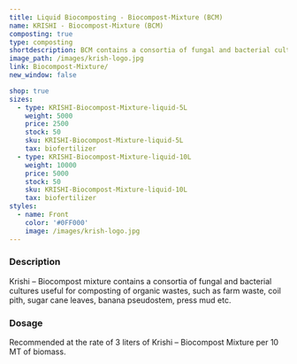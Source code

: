 ```yaml
---
title: Liquid Biocomposting - Biocompost-Mixture (BCM)
name: KRISHI - Biocompost-Mixture (BCM)
composting: true
type: composting
shortdescription: BCM contains a consortia of fungal and bacterial cultures
image_path: /images/krish-logo.jpg
link: Biocompost-Mixture/
new_window: false

shop: true
sizes:
  - type: KRISHI-Biocompost-Mixture-liquid-5L
    weight: 5000
    price: 2500
    stock: 50
    sku: KRISHI-Biocompost-Mixture-liquid-5L
    tax: biofertilizer
  - type: KRISHI-Biocompost-Mixture-liquid-10L
    weight: 10000
    price: 5000
    stock: 50
    sku: KRISHI-Biocompost-Mixture-liquid-10L
    tax: biofertilizer
styles:
  - name: Front
    color: '#0FF000'
    image: /images/krish-logo.jpg
---
```

### Description
Krishi – Biocompost mixture contains a consortia of fungal and bacterial cultures useful for
composting of organic wastes, such as farm waste, coil pith, sugar cane leaves, banana
pseudostem, press mud etc.

### Dosage
Recommended at the rate of 3 liters of Krishi – Biocompost Mixture
per 10 MT of biomass.
